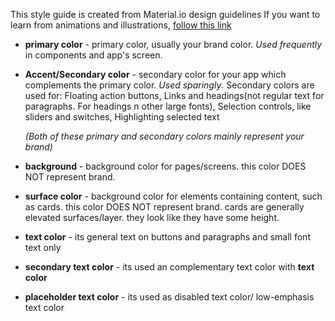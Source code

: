 
This style guide is created from Material.io design guidelines
If you want to learn from animations and illustrations, [follow this link](https://material.io/design/color/the-color-system.html#color-theme-creation)

- **primary color** - primary color, usually your brand color. *Used frequently*  in components and app's screen.

- **Accent/Secondary color** - secondary color for your app which complements the primary color. *Used sparingly*.
Secondary colors are used for: Floating action buttons, Links and headings(not regular text for paragraphs. For headings n other large fonts), Selection controls, like sliders and switches, Highlighting selected text 

  *(Both of these primary and secondary colors mainly represent your brand)*

- **background** - background color for pages/screens. this color DOES NOT represent brand.
  
- **surface color** - background color for elements containing content, such as cards. this color DOES NOT represent brand. cards are generally elevated surfaces/layer. they look like they have some height. 

- **text color** - its general text on buttons and paragraphs and small font text only

- **secondary text color** - its used an complementary text color with **text color**

- **placeholder text color** - its used as disabled text color/ low-emphasis text color 

